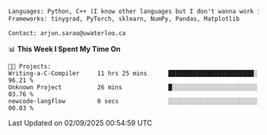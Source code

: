 ```txt
Languages: Python, C++ (I know other languages but I don't wanna work in em)
Frameworks: tinygrad, PyTorch, sklearn, NumPy, Pandas, Matplotlib

Contact: arjun.sarao@uwaterloo.ca
```

<!--START_SECTION:waka-->
📊 **This Week I Spent My Time On** 

```text
🐱‍💻 Projects: 
Writing-a-C-Compiler     11 hrs 25 mins      ████████████████████████░   96.21 % 
Unknown Project          26 mins             █░░░░░░░░░░░░░░░░░░░░░░░░   03.76 % 
newcode-langflow         0 secs              ░░░░░░░░░░░░░░░░░░░░░░░░░   00.03 % 
```


 Last Updated on 02/09/2025 00:54:59 UTC
<!--END_SECTION:waka-->

